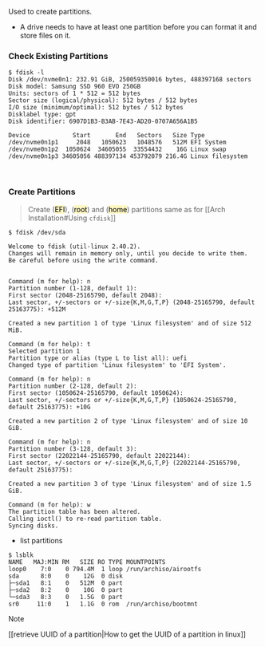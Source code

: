 Used to create partitions.

- A drive needs to have at least one partition before you can format it and store files on it.


### Check Existing Partitions

```shell ln:False
$ fdisk -l
Disk /dev/nvme0n1: 232.91 GiB, 250059350016 bytes, 488397168 sectors
Disk model: Samsung SSD 960 EVO 250GB               
Units: sectors of 1 * 512 = 512 bytes
Sector size (logical/physical): 512 bytes / 512 bytes
I/O size (minimum/optimal): 512 bytes / 512 bytes
Disklabel type: gpt
Disk identifier: 6907D1B3-B3AB-7E43-AD20-0707A656A1B5

Device            Start       End   Sectors   Size Type
/dev/nvme0n1p1     2048   1050623   1048576   512M EFI System
/dev/nvme0n1p2  1050624  34605055  33554432    16G Linux swap
/dev/nvme0n1p3 34605056 488397134 453792079 216.4G Linux filesystem
```


</br>

### Create Partitions

> Create (<mark style="background: #FFF3A3A6;">EFI</mark>), (<mark style="background: #FFF3A3A6;">root</mark>) and (<mark style="background: #FFF3A3A6;">home</mark>) partitions
> same as for [[Arch Installation#Using `cfdisk`]]

```shell ln:False
$ fdisk /dev/sda

Welcome to fdisk (util-linux 2.40.2).
Changes will remain in memory only, until you decide to write them.
Be careful before using the write command.


Command (m for help): n
Partition number (1-128, default 1):
First sector (2048-25165790, default 2048):
Last sector, +/-sectors or +/-size{K,M,G,T,P} (2048-25165790, default 25163775): +512M

Created a new partition 1 of type 'Linux filesystem' and of size 512 MiB.

Command (m for help): t
Selected partition 1
Partition type or alias (type L to list all): uefi
Changed type of partition 'Linux filesystem' to 'EFI System'.

Command (m for help): n
Partition number (2-128, default 2):
First sector (1050624-25165790, default 1050624):
Last sector, +/-sectors or +/-size{K,M,G,T,P} (1050624-25165790, default 25163775): +10G

Created a new partition 2 of type 'Linux filesystem' and of size 10 GiB.

Command (m for help): n
Partition number (3-128, default 3):
First sector (22022144-25165790, default 22022144):
Last sector, +/-sectors or +/-size{K,M,G,T,P} (22022144-25165790, default 25163775):

Created a new partition 3 of type 'Linux filesystem' and of size 1.5 GiB.

Command (m for help): w
The partition table has been altered.
Calling ioctl() to re-read partition table.
Syncing disks.
```

- list partitions
```shell ln:False
$ lsblk
NAME   MAJ:MIN RM   SIZE RO TYPE MOUNTPOINTS
loop0    7:0    0 794.4M  1 loop /run/archiso/airootfs
sda      8:0    0    12G  0 disk
├─sda1   8:1    0   512M  0 part
├─sda2   8:2    0    10G  0 part
└─sda3   8:3    0   1.5G  0 part
sr0     11:0    1   1.1G  0 rom  /run/archiso/bootmnt
```

> [!note] 
> [[retrieve UUID of a partition|How to get the UUID of a partition in linux]]